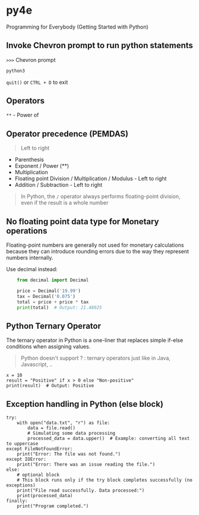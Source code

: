 # py4e
Programming for Everybody (Getting Started with Python)


## Invoke Chevron prompt to run python statements

`>>>` Chevron prompt

```python
python3
```

`quit()` or `CTRL + D` to exit 

## Operators

`**` - Power of

## Operator precedence (PEMDAS)

> Left to right
* Parenthesis 
* Exponent / Power (**)
* Multiplication 
* Floating point Division / Multiplication / Modulus - Left to right
* Addition / Subtraction - Left to right

> In Python, the `/` operator always performs floating-point division, even if the result is a whole number

## No floating point data type for Monetary operations

Floating-point numbers are generally not used for monetary calculations because they can introduce rounding errors due to the way they represent numbers internally.

Use decimal instead:

``` python
    from decimal import Decimal

    price = Decimal('19.99')
    tax = Decimal('0.075')
    total = price + price * tax
    print(total)  # Output: 21.48925
```

## Python Ternary Operator

The ternary operator in Python is a one-liner that replaces simple if-else conditions when assigning values.

> Python doesn't support ? : ternary operators just like in Java, Javascript, ..

```
x = 10
result = "Positive" if x > 0 else "Non-positive"
print(result)  # Output: Positive

```

## Exception handling in Python (else block)

```
try:
    with open("data.txt", "r") as file:
        data = file.read()
        # Simulating some data processing
        processed_data = data.upper()  # Example: converting all text to uppercase
except FileNotFoundError:
    print("Error: The file was not found.")
except IOError:
    print("Error: There was an issue reading the file.")
else:
    # optional block
    # This block runs only if the try block completes successfully (no exceptions)
    print("File read successfully. Data processed:")
    print(processed_data)
finally:
    print("Program completed.")
```

